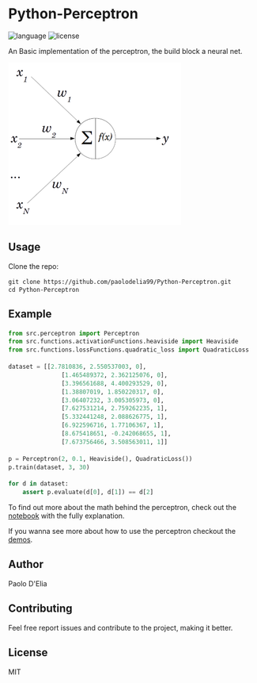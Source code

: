 # Python-Perceptron

![language](https://img.shields.io/badge/language-python-blue)
![license](https://img.shields.io/badge/license-MIT-orange)

An Basic implementation of the perceptron, the build block a neural net.

![perceptron](./assets/img/perceptron_350_328.png)

## Usage

Clone the repo:

    git clone https://github.com/paolodelia99/Python-Perceptron.git
    cd Python-Perceptron
    
## Example
    
```python
from src.perceptron import Perceptron
from src.functions.activationFunctions.heaviside import Heaviside
from src.functions.lossFunctions.quadratic_loss import QuadraticLoss

dataset = [[2.7810836, 2.550537003, 0],
               [1.465489372, 2.362125076, 0],
               [3.396561688, 4.400293529, 0],
               [1.38807019, 1.850220317, 0],
               [3.06407232, 3.005305973, 0],
               [7.627531214, 2.759262235, 1],
               [5.332441248, 2.088626775, 1],
               [6.922596716, 1.77106367, 1],
               [8.675418651, -0.242068655, 1],
               [7.673756466, 3.508563011, 1]]

p = Perceptron(2, 0.1, Heaviside(), QuadraticLoss())
p.train(dataset, 3, 30)

for d in dataset:
    assert p.evaluate(d[0], d[1]) == d[2]

```

To find out more about the math behind the perceptron, check out the [notebook](./demo/What_is_a_perceptron.ipynb) with the fully explanation.

If you wanna see more about how to use the perceptron checkout the [demos](./demo).

## Author

Paolo D'Elia

## Contributing

Feel free report issues and contribute to the project, making it better.

## License 

MIT
